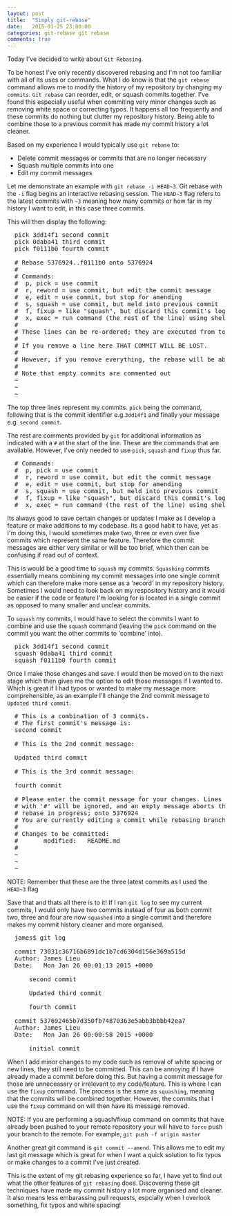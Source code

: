 ```yaml
---
layout: post
title:  "Simply git-rebase"
date:   2015-01-25 23:00:00
categories: git-rebase git rebase
comments: true
---
```


Today I've decided to write about `Git Rebasing`.

To be honest I've only recently discovered rebasing and I'm not too familiar with all of its uses or commands. What I do know is that the `git rebase` command allows me to modify the history of my repository by changing my `commits`. `Git rebase` can reorder, edit, or squash commits together. I've found this especially useful when commiting very minor changes such as removing white space or correcting typos. It happens all too frequently and these commits do nothing but clutter my repository history. Being able to combine those to a previous commit has made my commit history a lot cleaner.

Based on my experience I would typically use `git rebase` to:

- Delete commit messages or commits that are no longer necessary
- Squash multiple commits into one
- Edit my commit messages

Let me demonstrate an example with `git rebase -i HEAD~3`. Git rebase with the `-i` flag begins an interactive rebasing session. The `HEAD~3` flag refers to the latest commits with `~3` meaning how many commits or how far in my history I want to edit, in this case three commits.

This will then display the following: 

<pre>
  pick 3dd14f1 second commit
  pick 0daba41 third commit
  pick f0111b0 fourth commit

  # Rebase 5376924..f0111b0 onto 5376924
  #
  # Commands:
  #  p, pick = use commit
  #  r, reword = use commit, but edit the commit message
  #  e, edit = use commit, but stop for amending
  #  s, squash = use commit, but meld into previous commit
  #  f, fixup = like "squash", but discard this commit's log message
  #  x, exec = run command (the rest of the line) using shell
  #
  # These lines can be re-ordered; they are executed from top to bottom.
  #
  # If you remove a line here THAT COMMIT WILL BE LOST.
  #
  # However, if you remove everything, the rebase will be aborted.
  #
  # Note that empty commits are commented out
  ~
  ~
  ~
</pre>

The top three lines represent my commits. `pick` being the command, following that is the commit identifier e.g.`3dd14f1` and finally your message e.g. `second commit`.

The rest are comments provided by `git` for additional information as indicated with a `#` at the start of the line. These are the commands that are available. However, I've only needed to use `pick`, `squash` and `fixup` thus far. 

<pre>
  # Commands:
  #  p, pick = use commit
  #  r, reword = use commit, but edit the commit message
  #  e, edit = use commit, but stop for amending
  #  s, squash = use commit, but meld into previous commit
  #  f, fixup = like "squash", but discard this commit's log message
  #  x, exec = run command (the rest of the line) using shell
</pre>

Its always good to save certain changes or updates I make as I develop a feature or make additions to my codebase. Its a good habit to have, yet as I'm doing this, I would sometimes make two, three or even over five commits which represent the same feature. Therefore the commit messages are either very similar or will be too brief, which then can be confusing if read out of context.

This is would be a good time to `squash` my commits. `Squashing` commits essentially means combining my commit messages into one single commit which can therefore make more sense as a 'record' in my repository history. Sometimes I would need to look back on my respository history and it would be easier if the code or feature I'm looking for is located in a single commit as opposed to many smaller and unclear commits. 

To `squash` my commits, I would have to select the commits I want to combine and use the `squash` command (leaving the `pick` command on the commit you want the other commits to 'combine' into).

<pre>
  pick 3dd14f1 second commit
  squash 0daba41 third commit
  squash f0111b0 fourth commit
</pre>

Once I make those changes and save. I would then be moved on to the next stage which then gives me the option to edit those messages if I wanted to. Which is great if I had typos or wanted to make my message more comprehensible, as an example I'll change the 2nd commit message to `Updated third commit`.

<pre>
  # This is a combination of 3 commits.
  # The first commit's message is:
  second commit

  # This is the 2nd commit message:

  Updated third commit

  # This is the 3rd commit message:

  fourth commit

  # Please enter the commit message for your changes. Lines starting
  # with '#' will be ignored, and an empty message aborts the commit.
  # rebase in progress; onto 5376924
  # You are currently editing a commit while rebasing branch 'master' on '5376924'.
  #
  # Changes to be committed:
  #       modified:   README.md
  #
  ~
  ~
  ~
</pre>
NOTE: Remember that these are the three latest commits as I used the `HEAD~3` flag 

Save that and thats all there is to it! If I ran `git log` to see my current commits, I would only have two commits instead of four as both commit two, three and four are now `squashed` into a single commit and therefore makes my commit history cleaner and more organised.

<pre>
  james$ git log

  commit 73031c36716b6891dc1b7cd6304d156e369a515d
  Author: James Lieu <j.lieu888@gmail.com>
  Date:   Mon Jan 26 00:01:13 2015 +0000

      second commit

      Updated third commit

      fourth commit

  commit 537692465b7d350fb74870363e5abb3bbbb42ea7
  Author: James Lieu <j.lieu888@gmail.com>
  Date:   Mon Jan 26 00:00:58 2015 +0000

      initial commit
</pre>

When I add minor changes to my code such as removal of white spacing or new lines, they still need to be committed. This can be annoying if I have already made a commit before doing this. But having a commit message for those are unnecessary or irrelevant to my code/feature. This is where I can use the `fixup` command. The process is the same as `squashing`, meaning that the commits will be combined together. However, the commits that I use the `fixup` command on will then have its message removed. 

NOTE: If you are performing a squash/fixup command on commits that have already been pushed to your remote repository your will have to `force` push your branch to the remote. For example, `git push -f origin master`

Another great git command is `git commit --amend`. This allows me to edit my last git message which is great for when I want a quick solution to fix typos or make changes to a commit I've just created.

This is the extent of my git rebasing experience so far, I have yet to find out what the other features of `git rebasing` does. Discovering these git techniques have made my commit history a lot more organised and cleaner. It also means less embarassing pull requests, espcially when I overlook something, fix typos and white spacing!
